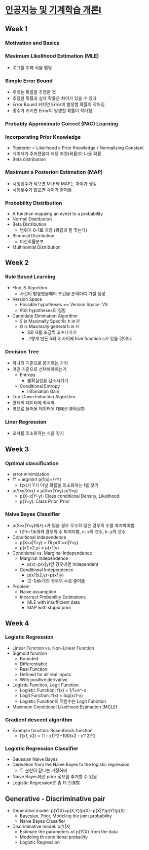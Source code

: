 # [인공지능 및 기계학습 개론Ⅰ](https://kaist.edwith.org/machinelearning1_17#)

##  Week 1

### Motivation and Basics

### Maximum Likelihood Estimation (MLE)

- 로그를 취해 식을 맵핑

### Simple Error Bound

- 우리는 확률을 추정한 것
- 추정한 확률과 실제 확률은 차이가 있을 수 있다
- Error Bound 커지면 Error이 발생할 확률이 작아짐
- 횟수가 커지면 Error이 발생할 확률이 작아짐

### Probably Approximate Correct (PAC) Learning

### Incorporating Prior Knowledge

- Posterior = Likelihood x Prior Knowledge / Normalizing Constant
- 데이터가 주어졌을때 해당 추정(확률)이 나올 확률
- Beta distribution

### Maximum a Posteriori Estimation (MAP)

- 시행횟수가 작으면 MLE와 MAP는 차이가 생김
- 시행횟수가 많으면 차이가 줄어듦

### Probability Distribution

- A function mapping an evnet to a probability
- Normal Distribution
- Beta Distribution
  - 범위가 0-1로 지정 (확률과 잘 맞는다)
- Binomial Distribution
  - 이산확률분포
- Multinomial Distribution

## Week 2

### Rule Based Learning

- FInd-S Algorithm
  - 사건이 발생했을때의 조건을 분석하여 가설 생성
- Version Space
  - Possible hypotheses == Version Space. VS
  - 여러 hypotheses의 집합
- Candidate Elimination Algorithm
  - S is Maximally Specific h in H
  - G is Maximally general h in H
    - S와 G를 조금씩 고쳐나가기
    - 그렇게 만든 S와 G 사이에 true function c가 있을 것이다.

### Decision Tree

- 하나의 기준으로 분기하는 가지
- 어떤 기준으로 선택해야하는가
  - Entropy
    - 불확실성을 감소시키기
  - Conditional Entropy
    - Infomation Gain
- Top-Down Induction Algorithm
- 현재의 데이터에 최적화
- 앞으로 들어올 데이터에 대해선 불확실함

### Liner Regression

- 오차를 최소화하는 식을 찾기

## Week 3

### Optimal classification 

- error minimization
- f* = argminf p(f(x)=/=Y)
  - f(x)가 Y가 아닐 확률을 최소화하는 f를 찾기
- p(Y=y|X=x) = p(X=x|Y=y) p(Y=y)
  - p(X=x|Y=y): Class conditional Density, Likelihood
  - p(Y=y): Class Prior, Prior

### Naive Bayes Classifier

- p(X=x|Y=y)에서 x가 많을 경우 무수히 많은 경우의 수를 따져봐야함
  - (2^n-1)k개의 경우의 수 따져야함, n: x의 갯수, k: y의 갯수
- Conditional Independence
  - p(X=x|Y=y) > Πi p(Xi=xi|Y=y)
  - p(x1|x2,y) = p(x1|y)
- Conditional vs. Marginal Independence
  - Marginal Independence
    - p(x)=p(x|y)인 경우에면 Independent
  - Conditional Independence
    - p(x1|x2,y)=p(x1|y)
    - (2-1)dk개의 경우의 수로 줄어듦
- Problem
  - Naive assumption
  - Incorrect Probability Estimations
    - MLE with insufficient data
    - MAP with stupid prior

## Week 4

### Logistic Regression

- Linear Function vs. Non-Linear Function
- Sigmoid function
  - Bounded
  - Differentiable
  - Real Function
  - Defined for all real inputs
  - With positive derivative
- Logistic Function, Logit Function
  - Logistic Function: f(x) = 1/1+e^-x
  - Logit Function: f(x) = log(x/1-x)
  - Logistic Function의 역함수는 Logit Function
- Maximum Conditional Likelihood Estimation (MCLE)

### Gradient descent algorithm

- Example function: Rosenbrock function
  - f(x1, x2) = (1 - x1)^2+100(x2 - x1^2)^2

### Logistic Regression Classifier

- Gaussian Naive Bayes
- Derivation from the Naive Bayes to the logistic regression
  - 두 분산이 같다는 가정하에
- Naive Bayes에선 prior 정보를 추가할 수 있음
- Logistic Regression은 좀 더 간결함

## Generative - Discriminative pair

- Generative model: p(Y|X)=p(X,Y)/p(X)=p(X|Y)p(Y)/p(X)
  - Bayesian, Prior, Modeling the joint probability
  - Naive Bayes Classifier
- Discriminative model: p(Y|X)
  - Estimate the parameters of p(Y|X) from the data
  - Modeling th conditional probaility
  - Logistic Regression 
